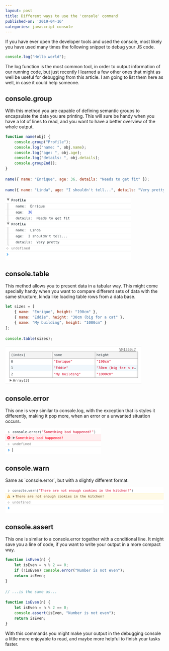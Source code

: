 ```yaml
---
layout: post
title: Different ways to use the 'console' command
published-on: '2019-04-16'
categories: javascript console
---
```

If you have ever open the developer tools and used the console, most likely you have used many times the following snippet to debug your JS code.

```javascript
console.log("Hello world");
```

The log function is the most common tool, in order to output information of our running code, but just recently I learned a few other ones that might as well be useful for debugging from this article. I am going to list them here as well, in case it could help someone.

## console.group

With this method you are capable of defining semantic groups to encapsulate the data you are printing. This will sure be handy when you have a lot of lines to read, and you want to have a better overview of the whole output.

```javascript
function name(obj) {
	console.group("Profile");
	console.log("name: ", obj.name);
	console.log("age: ", obj.age);
	console.log("details: ", obj.details);
	console.groupEnd();
}

name({ name: "Enrique", age: 36, details: "Needs to get fit" });

name({ name: "Linda", age: "I shouldn't tell...", details: "Very pretty" });
```

![null](/img/uploads/console-group.png)

## console.table

This method allows you to present data in a tabular way. This might come specially handy when you want to compare different sets of data with the same structure, kinda like loading table rows from a data base.

```javascript
let sizes = [
	{ name: "Enrique", height: "190cm" },
	{ name: "Eddie", height: "30cm (big for a cat" },
	{ name: "My building", height: "1000cm" }
];

console.table(sizes);
```

![null](/img/uploads/console-table.png)

## console.error

This one is very similar to console.log, with the exception that is styles it differently, making it pop more, when an error or a unwanted situation occurs.

![null](/img/uploads/console-error.png)

## console.warn

Same as \`console.error\`, but with a slightly different format.

![](/img/uploads/console_warn.png)

## console.assert

This one is similar to a console.error together with a conditional line. It might save you a line of code, if you want to write your output in a more compact way.

```javascript
function isEven(n) {
	let isEven = n % 2 == 0;
	if (!isEven) console.error("Number is not even");
	return isEven;
}

// ...is the same as...

function isEven(n) {
	let isEven = n % 2 == 0;
	console.assert(isEven, "Number is not even");
	return isEven;
}
```

With this commands you might make your output in the debugging console a little more enjoyable to read, and maybe more helpful to finish your tasks faster.
